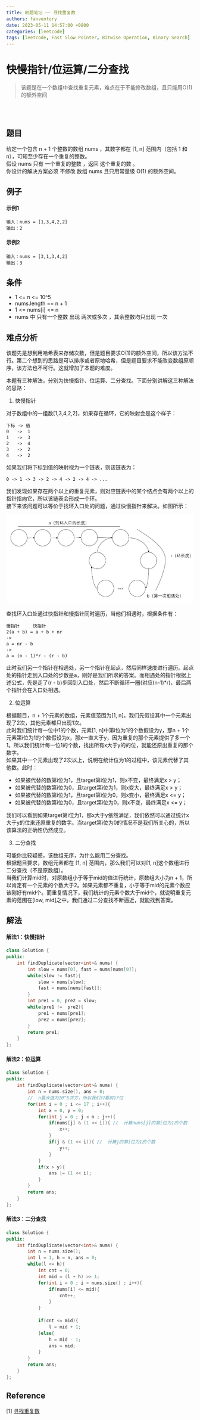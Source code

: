 ```yaml
---
title: 刷题笔记 —— 寻找重复数
authors: fanventory
date: 2023-05-11 14:57:00 +0800
categories: [leetcode]
tags: [leetcode, Fast Slow Pointer, Bitwise Operation, Binary Search]
---
```


# 快慢指针/位运算/二分查找
> 该题是在一个数组中查找重复元素，难点在于不能修改数组，且只能用O(1)的额外空间

<br>
<br>

## 题目
给定一个包含 n + 1 个整数的数组 nums ，其数字都在 [1, n] 范围内（包括 1 和 n），可知至少存在一个重复的整数。  
假设 nums 只有 一个重复的整数 ，返回 这个重复的数 。  
你设计的解决方案必须 不修改 数组 nums 且只用常量级 O(1) 的额外空间。  

## 例子

#### 示例1
```
输入：nums = [1,3,4,2,2]
输出：2
```

#### 示例2
```
输入：nums = [3,1,3,4,2]
输出：3
```

## 条件
+ 1 <= n <= 10^5
+ nums.length == n + 1
+ 1 <= nums[i] <= n
+ nums 中 只有一个整数 出现 两次或多次 ，其余整数均只出现 一次

## 难点分析
该题先是想到用哈希表来存储次数，但是题目要求O(1)的额外空间，所以该方法不行。第二个想到的思路是可以排序或者原地哈希，但是题目要求不能改变数组原顺序，该方法也不可行。这就增加了本题的难度。

本题有三种解法，分别为快慢指针、位运算、二分查找。下面分别讲解这三种解法的思路：  
1. 快慢指针

对于数组中的一组数[1,3,4,2,2]，如果存在循环，它的映射会是这个样子：  
```
下标 -> 值  
0   ->  1  
1   ->  3  
2   ->  4  
3   ->  2  
4   ->  2  
```

如果我们将下标到值的映射视为一个链表，则该链表为：  
```
0 -> 1 -> 3 -> 2 -> 4 -> 2 -> 4 -> ...
```

我们发现如果存在两个以上的重复元素，则对应链表中的某个结点会有两个以上的指针指向它，所以该链表会形成一个环。  
接下来该问题可以等价于找环入口处的问题，通过快慢指针来解决。如图所示： 

![图片1](image/寻找重复数_pic1.png)

查找环入口处通过快指针和慢指针同时遍历，当他们相遇时，根据条件有：  
```
慢指针     快指针
2(a + b) = a + b + nr
->
a = nr - b
->
a = (n - 1)*r - (r - b)
```

此时我们另一个指针在相遇处，另一个指针在起点，然后同样速度进行遍历。起点处的指针走到入口处的步数是a，刚好是我们所求的答案。而相遇处的指针根据上述公式，先是走了(r - b)步回到入口处，然后不断循环一圈(对应(n-1)*r)，最后两个指针会在入口处相遇。

2. 位运算

根据题目，n + 1个元素的数组，元素值范围为[1, n]。我们先假设其中一个元素出现了2次，其他元素都只出现1次。  
此时我们统计每一位中1的个数，元素[1, n]中第i位为1的个数假设为y，那n + 1个元素第i位为1的个数假设为x，那x一直大于y，因为重复的那个元素提供了多一个1。所以我们统计每一位1的个数，找出所有x大于y的的位，就能还原出重复的那个数字。  
如果其中一个元素出现了2次以上，说明在统计位为1的过程中，该元素代替了其他数。此时：  
+ 如果被代替的数第i位为1，且target第i位为1，则x不变，最终满足x > y；
+ 如果被代替的数第i位为0，且target第i位为1，则x变大，最终满足x > y；
+ 如果被代替的数第i位为1，且target第i位为0，则x变小，最终满足x <= y；
+ 如果被代替的数第i位为0，且target第i位为0，则x不变，最终满足x <= y；

我们可以看到如果target第i位为1，那x大于y依然满足，我们依然可以通过统计x大于y的位来还原重复的数字。当target第i位为0的情况不是我们所关心的，所以该算法的正确性仍然成立。

3. 二分查找

可能你比较疑惑，该数组无序，为什么能用二分查找。  
根据题目要求，数组元素都在 [1, n] 范围内，那么我们可以对[1, n]这个数组进行二分查找（不是原数组）。  
当我们计算mid时，对原数组小于等于mid的值进行统计，原数组大小为n + 1，所以肯定有一个元素的个数大于2。如果元素都不重复，小于等于mid的元素个数应该刚好有mid个。而重复情况下，我们统计的元素个数大于mid个，就说明重复元素的范围在[low, mid]之中。我们通过二分查找不断逼近，就能找到答案。


## 解法

#### 解法1：快慢指针
```c++
class Solution {
public:
    int findDuplicate(vector<int>& nums) {
        int slow = nums[0], fast = nums[nums[0]];
        while(slow != fast){
            slow = nums[slow];
            fast = nums[nums[fast]];
        }
        int pre1 = 0, pre2 = slow;
        while(pre1 !=  pre2){
            pre1 = nums[pre1];
            pre2 = nums[pre2];
        }
        return pre1;
    }
};
```

#### 解法2：位运算
```c++
class Solution {
public:
    int findDuplicate(vector<int>& nums) {
        int n = nums.size(), ans = 0;
        //  n最大值为10^5次方，所以我们只看前17位
        for(int i = 0 ; i <= 17 ; i++){
            int x = 0, y = 0;
            for(int j = 0 ; j < n ; j++){
                if(nums[j] & (1 << i)){ //  计算nums[j]的第i位为1的个数
                    x++;
                }
                if(j & (1 << i)){ //  计算j的第i位为1的个数
                    y++;
                }
            }
            if(x > y){
                ans |= (1 << i);
            }
        }
        return ans;
    }
};
```

#### 解法3：二分查找
```c++
class Solution {
public:
    int findDuplicate(vector<int>& nums) {
        int n = nums.size();
        int l = 1, h = n, ans = 0;
        while(l <= h){
            int cnt = 0;
            int mid = (l + h) >> 1;
            for(int i = 0 ; i < nums.size() ; i++){
                if(nums[i] <= mid){
                    cnt++;
                }
            }

            if(cnt <= mid){
                l = mid + 1;
            }else{
                h = mid - 1;
                ans = mid;
            }
        }
        return ans;
    }
};
```

## Reference
[1] [寻找重复数](https://leetcode.cn/problems/find-the-duplicate-number/solution/xun-zhao-zhong-fu-shu-by-leetcode-solution/)   